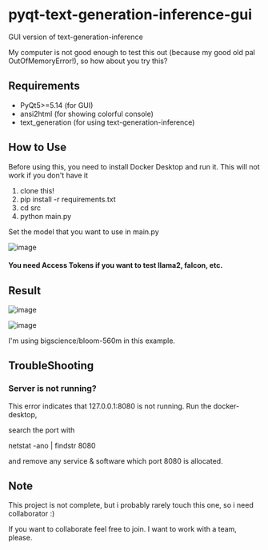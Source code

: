 # pyqt-text-generation-inference-gui
GUI version of text-generation-inference

My computer is not good enough to test this out (because my good old pal OutOfMemoryError!), so how about you try this?

## Requirements
* PyQt5>=5.14 (for GUI)
* ansi2html (for showing colorful console)
* text_generation (for using text-generation-inference)

## How to Use

Before using this, you need to install Docker Desktop and run it. This will not work if you don't have it

1. clone this!
2. pip install -r requirements.txt
3. cd src
4. python main.py

Set the model that you want to use in main.py

![image](https://github.com/yjg30737/pyqt-text-generation-inference-gui/assets/55078043/9f9d8701-c1e5-41f1-853e-1c904ef98592)

#### You need Access Tokens if you want to test llama2, falcon, etc. 

## Result

![image](https://github.com/yjg30737/pyqt-text-generation-inference-gui/assets/55078043/58bd221a-bd7b-4c09-b170-ac694538a776)

![image](https://github.com/yjg30737/pyqt-text-generation-inference-gui/assets/55078043/cbd168bd-7e7b-446f-8e16-41530b3223c4)

I'm using bigscience/bloom-560m in this example. 

## TroubleShooting
### Server is not running?

This error indicates that 127.0.0.1:8080 is not running. Run the docker-desktop, 

search the port with

netstat -ano | findstr 8080 

and remove any service & software which port 8080 is allocated.

## Note

This project is not complete, but i probably rarely touch this one, so i need collaborator :)

If you want to collaborate feel free to join. I want to work with a team, please.
